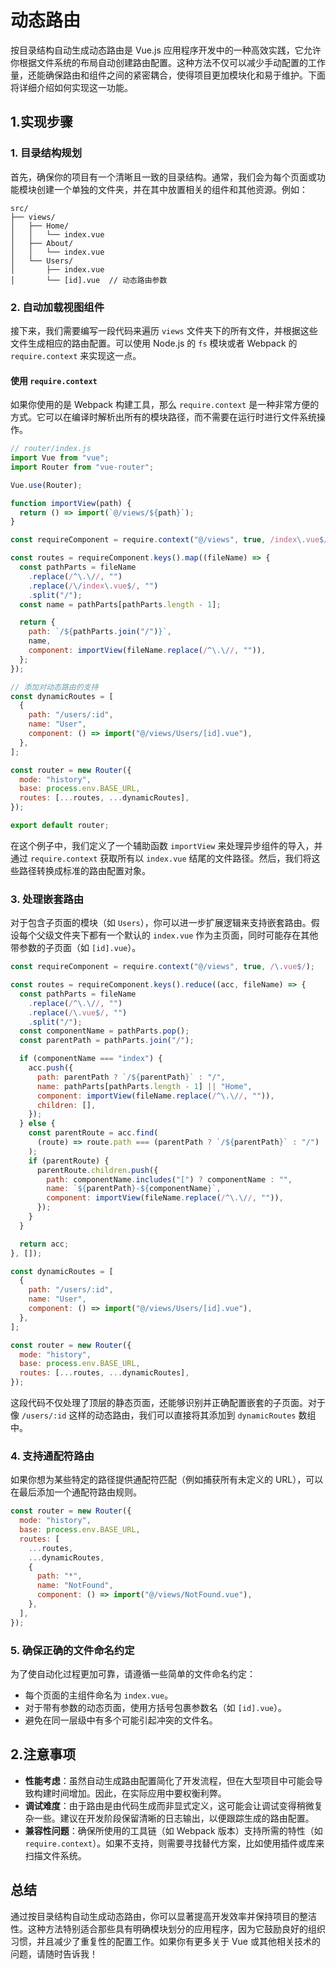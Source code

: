 # 动态路由

按目录结构自动生成动态路由是 Vue.js 应用程序开发中的一种高效实践，它允许你根据文件系统的布局自动创建路由配置。这种方法不仅可以减少手动配置的工作量，还能确保路由和组件之间的紧密耦合，使得项目更加模块化和易于维护。下面将详细介绍如何实现这一功能。

## 1.实现步骤

### 1. 目录结构规划

首先，确保你的项目有一个清晰且一致的目录结构。通常，我们会为每个页面或功能模块创建一个单独的文件夹，并在其中放置相关的组件和其他资源。例如：

```
src/
├── views/
│   ├── Home/
│   │   └── index.vue
│   ├── About/
│   │   └── index.vue
│   └── Users/
│       ├── index.vue
│       └── [id].vue  // 动态路由参数
```

### 2. 自动加载视图组件

接下来，我们需要编写一段代码来遍历 `views` 文件夹下的所有文件，并根据这些文件生成相应的路由配置。可以使用 Node.js 的 `fs` 模块或者 Webpack 的 `require.context` 来实现这一点。

#### 使用 `require.context`

如果你使用的是 Webpack 构建工具，那么 `require.context` 是一种非常方便的方式。它可以在编译时解析出所有的模块路径，而不需要在运行时进行文件系统操作。

```javascript
// router/index.js
import Vue from "vue";
import Router from "vue-router";

Vue.use(Router);

function importView(path) {
  return () => import(`@/views/${path}`);
}

const requireComponent = require.context("@/views", true, /index\.vue$/);

const routes = requireComponent.keys().map((fileName) => {
  const pathParts = fileName
    .replace(/^\.\//, "")
    .replace(/\/index\.vue$/, "")
    .split("/");
  const name = pathParts[pathParts.length - 1];

  return {
    path: `/${pathParts.join("/")}`,
    name,
    component: importView(fileName.replace(/^\.\//, "")),
  };
});

// 添加对动态路由的支持
const dynamicRoutes = [
  {
    path: "/users/:id",
    name: "User",
    component: () => import("@/views/Users/[id].vue"),
  },
];

const router = new Router({
  mode: "history",
  base: process.env.BASE_URL,
  routes: [...routes, ...dynamicRoutes],
});

export default router;
```

在这个例子中，我们定义了一个辅助函数 `importView` 来处理异步组件的导入，并通过 `require.context` 获取所有以 `index.vue` 结尾的文件路径。然后，我们将这些路径转换成标准的路由配置对象。

### 3. 处理嵌套路由

对于包含子页面的模块（如 `Users`），你可以进一步扩展逻辑来支持嵌套路由。假设每个父级文件夹下都有一个默认的 `index.vue` 作为主页面，同时可能存在其他带参数的子页面（如 `[id].vue`）。

```javascript
const requireComponent = require.context("@/views", true, /\.vue$/);

const routes = requireComponent.keys().reduce((acc, fileName) => {
  const pathParts = fileName
    .replace(/^\.\//, "")
    .replace(/\.vue$/, "")
    .split("/");
  const componentName = pathParts.pop();
  const parentPath = pathParts.join("/");

  if (componentName === "index") {
    acc.push({
      path: parentPath ? `/${parentPath}` : "/",
      name: pathParts[pathParts.length - 1] || "Home",
      component: importView(fileName.replace(/^\.\//, "")),
      children: [],
    });
  } else {
    const parentRoute = acc.find(
      (route) => route.path === (parentPath ? `/${parentPath}` : "/")
    );
    if (parentRoute) {
      parentRoute.children.push({
        path: componentName.includes("[") ? componentName : "",
        name: `${parentPath}-${componentName}`,
        component: importView(fileName.replace(/^\.\//, "")),
      });
    }
  }

  return acc;
}, []);

const dynamicRoutes = [
  {
    path: "/users/:id",
    name: "User",
    component: () => import("@/views/Users/[id].vue"),
  },
];

const router = new Router({
  mode: "history",
  base: process.env.BASE_URL,
  routes: [...routes, ...dynamicRoutes],
});
```

这段代码不仅处理了顶层的静态页面，还能够识别并正确配置嵌套的子页面。对于像 `/users/:id` 这样的动态路由，我们可以直接将其添加到 `dynamicRoutes` 数组中。

### 4. 支持通配符路由

如果你想为某些特定的路径提供通配符匹配（例如捕获所有未定义的 URL），可以在最后添加一个通配符路由规则。

```javascript
const router = new Router({
  mode: "history",
  base: process.env.BASE_URL,
  routes: [
    ...routes,
    ...dynamicRoutes,
    {
      path: "*",
      name: "NotFound",
      component: () => import("@/views/NotFound.vue"),
    },
  ],
});
```

### 5. 确保正确的文件命名约定

为了使自动化过程更加可靠，请遵循一些简单的文件命名约定：

- 每个页面的主组件命名为 `index.vue`。
- 对于带有参数的动态页面，使用方括号包裹参数名（如 `[id].vue`）。
- 避免在同一层级中有多个可能引起冲突的文件名。

## 2.注意事项

- **性能考虑**：虽然自动生成路由配置简化了开发流程，但在大型项目中可能会导致构建时间增加。因此，在实际应用中要权衡利弊。
- **调试难度**：由于路由是由代码生成而非显式定义，这可能会让调试变得稍微复杂一些。建议在开发阶段保留清晰的日志输出，以便跟踪生成的路由配置。
- **兼容性问题**：确保所使用的工具链（如 Webpack 版本）支持所需的特性（如 `require.context`）。如果不支持，则需要寻找替代方案，比如使用插件或库来扫描文件系统。

## 总结

通过按目录结构自动生成动态路由，你可以显著提高开发效率并保持项目的整洁性。这种方法特别适合那些具有明确模块划分的应用程序，因为它鼓励良好的组织习惯，并且减少了重复性的配置工作。如果你有更多关于 Vue 或其他相关技术的问题，请随时告诉我！
